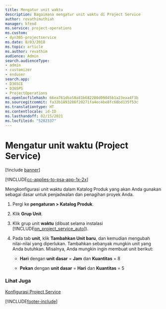 ```yaml
---
title: Mengatur unit waktu
description: Bagaimana mengatur unit waktu di Project Service
author: revathimuthiah
manager: kfend
ms.service: project-operations
ms.custom:
- dyn365-projectservice
ms.date: 8/03/2018
ms.topic: article
ms.author: revathim
audience: Admin
search.audienceType:
- admin
- customizer
- enduser
search.app:
- D365CE
- D365PS
- ProjectOperations
ms.openlocfilehash: 66ea761dba58a81b682280d09045b1a23eaa4f3b
ms.sourcegitcommit: fa32b1893286f20271fa4ec4be8fc68bd135f53c
ms.translationtype: HT
ms.contentlocale: id-ID
ms.lasthandoff: 02/15/2021
ms.locfileid: "5282337"
---
```

# <a name="set-up-time-units-project-service"></a>Mengatur unit waktu (Project Service)

[!include [banner](../includes/psa-now-project-operations.md)]

[!INCLUDE[cc-applies-to-psa-app-1x-2x](../includes/cc-applies-to-psa-app-1x-2x.md)]

Mengkonfigurasi unit waktu dalam Katalog Produk yang akan Anda gunakan sebagai dasar untuk penjadwalan dan penagihan proyek Anda.  
  
1. Pergi ke **pengaturan > Katalog Produk**.  
  
2. Klik **Grup Unit**.  
  
3. Klik grup unit **waktu** (dibuat selama instalasi [!INCLUDE[pn_project_service_auto](../includes/pn-project-service-auto.md)]).  
  
4. Pada tab **unit**, klik **Tambahkan Unit baru**, dan kemudian mengubah nilai-nilai yang diperlukan. Tambahkan sebanyak mungkin unit yang Anda butuhkan. Misalnya, Anda mungkin ingin membuat unit berikut:  
  
   - **Hari** dengan **unit dasar** = **Jam** dan **Kuantitas** = 8  
  
   - **Pekan** dengan **unit dasar** = **Hari** dan **Kuantitas** = 5  
  
### <a name="see-also"></a>Lihat Juga  
 [Konfigurasi Project Service](../psa/configure.md)


[!INCLUDE[footer-include](../includes/footer-banner.md)]